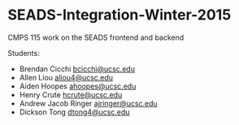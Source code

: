 # SEADS-Integration-Winter-2015
CMPS 115 work on the SEADS frontend and backend

Students:

* Brendan Cicchi bcicchi@ucsc.edu
* Allen Liou aliou4@ucsc.edu
* Aiden Hoopes ahoopes@ucsc.edu
* Henry Crute hcrute@ucsc.edu
* Andrew Jacob Ringer ajringer@ucsc.edu
* Dickson Tong dtong4@ucsc.edu
